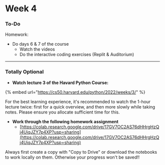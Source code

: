 # Week 4

### To-Do

Homework:

* Do days 6 & 7 of the course
  * Watch the videos
  * Do the interactive coding exercises (Replit & Auditorium)

***

### Totally Optional

* **Watch lecture 3 of the Havard Python Course:**

{% embed url="https://cs50.harvard.edu/python/2022/weeks/3/" %}

For the best learning experience, it's recommended to watch the 1-hour lecture twice: first for a quick overview, and then more slowly while taking notes. Please ensure you allocate sufficient time for this.

* **Work through the following homework assignment**
  * [https://colab.research.google.com/drive/17GV7OC2AS76dHHrgHzQj4UiqJZY7p4XP?usp=sharing](https://colab.research.google.com/drive/17GV7OC2AS76dHHrgHzQj4UiqJZY7p4XP?usp=sharing)

Always first create a copy with "Copy to Drive" or download the notebooks to work locally on them. Otherwise your progress won't be saved!!

